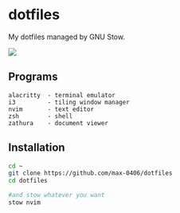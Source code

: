 # dotfiles

My dotfiles managed by GNU Stow. 

![](https://github.com/max-0406/dotfiles/blob/main/screenshot.png)

## Programs

```
alacritty  - terminal emulator
i3         - tiling window manager
nvim       - text editor
zsh        - shell
zathura    - document viewer
```

## Installation

```bash
cd ~
git clone https://github.com/max-0406/dotfiles
cd dotfiles

#and stow whatever you want
stow nvim
```
